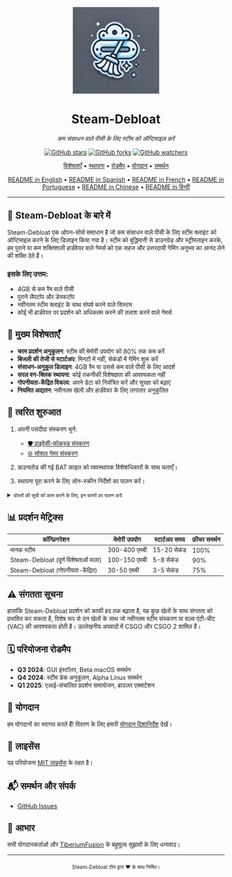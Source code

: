<div align="center">
  <img src="assets/logo.webp" alt="Steam-Debloat Logo" width="200"/>
  <h1>Steam-Debloat</h1>
  <p><em>कम संसाधन वाले पीसी के लिए स्टीम को ऑप्टिमाइज़ करें</em></p>
  
  [![GitHub stars](https://img.shields.io/github/stars/mtytyx/Steam-Debloat.svg?style=social&label=Star)](https://github.com/mtytyx/Steam-Debloat)
  [![GitHub forks](https://img.shields.io/github/forks/mtytyx/Steam-Debloat.svg?style=social&label=Fork)](https://github.com/mtytyx/Steam-Debloat/fork)
  [![GitHub watchers](https://img.shields.io/github/watchers/mtytyx/Steam-Debloat.svg?style=social&label=Watch)](https://github.com/mtytyx/Steam-Debloat)

[विशेषताएँ](#-मुख्य-विशेषताएँ) • [स्थापना](#-त्वरित-शुरुआत) • [रोडमैप](#-परियोजना-रोडमैप) • [योगदान](#-योगदान) • [समर्थन](#-समर्थन-और-संपर्क)

  [README in English](https://github.com/mtytyx/Steam-Debloat/blob/main/README.md) • 
  [README in Spanish](https://github.com/mtytyx/Steam-Debloat/blob/main/README.es.md) • 
  [README in French](https://github.com/mtytyx/Steam-Debloat/blob/main/README.fr.md) • 
  [README in Portuguese](https://github.com/mtytyx/Steam-Debloat/blob/main/README.pt.md) • 
  [README in Chinese](https://github.com/mtytyx/Steam-Debloat/blob/main/README.zh.md) • 
  [README in हिन्दी](https://github.com/mtytyx/Steam-Debloat/blob/main/README.hi.md)
</div>

---

## 🌟 Steam-Debloat के बारे में

Steam-Debloat एक ओपन-सोर्स समाधान है जो कम संसाधन वाले पीसी के लिए स्टीम क्लाइंट को ऑप्टिमाइज़ करने के लिए डिज़ाइन किया गया है। स्टीम को बुद्धिमानी से डाउनग्रेड और स्ट्रीमलाइन करके, हम पुराने या कम शक्तिशाली हार्डवेयर वाले गेमर्स को एक सहज और उत्तरदायी गेमिंग अनुभव का आनंद लेने की शक्ति देते हैं।

### इसके लिए उत्तम:

- 4GB से कम रैम वाले पीसी
- पुराने लैपटॉप और डेस्कटॉप
- नवीनतम स्टीम क्लाइंट के साथ संघर्ष करने वाले सिस्टम
- कोई भी हार्डवेयर पर प्रदर्शन को अधिकतम करने की तलाश करने वाले गेमर्स

## 🚀 मुख्य विशेषताएँ

- **चरम प्रदर्शन अनुकूलन**: स्टीम की मेमोरी उपयोग को 80% तक कम करें
- **बिजली की तेजी से स्टार्टअप**: मिनटों में नहीं, सेकंडों में गेमिंग शुरू करें
- **संसाधन-अनुकूल डिज़ाइन**: 4GB रैम या उससे कम वाले पीसी के लिए आदर्श
- **सरल वन-क्लिक स्थापना**: कोई तकनीकी विशेषज्ञता की आवश्यकता नहीं
- **गोपनीयता-केंद्रित विकल्प**: अपने डेटा को नियंत्रित करें और सुरक्षा को बढ़ाएं
- **नियमित अद्यतन**: नवीनतम खेलों और हार्डवेयर के लिए लगातार अनुकूलित

## 🚦 त्वरित शुरुआत

1. अपनी पसंदीदा संस्करण चुनें:
   - [🛡️ प्राइवेसी-फोकस्ड संस्करण](https://github.com/mtytyx/Steam-Debloat/releases/latest/download/Steam-Privacy-Edition.bat)
   - [🌐 सोशल गेमर संस्करण](https://github.com/mtytyx/Steam-Debloat/releases/latest/download/Steam-Social-Edition.bat)

2. डाउनलोड की गई BAT फ़ाइल को व्यवस्थापक विशेषाधिकारों के साथ चलाएँ।
3. स्थापना पूरा करने के लिए ऑन-स्क्रीन निर्देशों का पालन करें।

<details>
<summary><small>दोस्तों की सूची को काम करने के लिए, इन चरणों का पालन करें:</small></summary>

1. [इस लिंक](https://github.com/TiberiumFusion/FixedSteamFriendsUI/releases) से Quickpatcher डाउनलोड करें।
2. "Install Quickpatcher" बटन पर क्लिक करें:
   ![image](https://github.com/user-attachments/assets/22811b3c-2db1-4716-9682-b77c61ef3486)

</details>

## 📊 प्रदर्शन मेट्रिक्स

| कॉन्फ़िगरेशन                  | मेमोरी उपयोग | स्टार्टअप समय  | फ़ीचर समर्थन |
| ----------------------------- | ------------ | ------------- | ------------ |
| मानक स्टीम                    | 300-400 एमबी | 15-20 सेकंड   | 100%         |
| Steam-Debloat (पूर्ण विशेषताओं वाला) | 100-150 एमबी | 5-8 सेकंड     | 90%          |
| Steam-Debloat (गोपनीयता-केंद्रित) | 30-50 एमबी   | 3-5 सेकंड     | 75%          |

## ⚠️ संगतता सूचना

हालांकि Steam-Debloat प्रदर्शन को काफी हद तक बढ़ाता है, यह कुछ खेलों के साथ संगतता को प्रभावित कर सकता है, विशेष रूप से उन खेलों के साथ जो नवीनतम स्टीम संस्करण या वाल्व एंटी-चीट (VAC) की आवश्यकता होती है। उल्लेखनीय अपवादों में CSGO और CSGO 2 शामिल हैं।

## 🗓 परियोजना रोडमैप

- **Q3 2024**: GUI इंस्टॉलर, Beta macOS समर्थन
- **Q4 2024**: स्टीम डेक अनुकूलन, Alpha Linux समर्थन
- **Q1 2025**: एआई-संचालित प्रदर्शन समायोजन, ब्राउज़र एक्सटेंशन

## 🤝 योगदान

हम योगदानों का स्वागत करते हैं! विवरण के लिए हमारी [योगदान दिशानिर्देश](CONTRIBUTING.md) देखें।

## 📜 लाइसेंस

यह परियोजना [MIT लाइसेंस](LICENSE) के तहत है।

## 📬 समर्थन और संपर्क

- [GitHub Issues](https://github.com/mtytyx/Steam-Debloat/issues)

## 🙏 आभार

सभी योगदानकर्ताओं और [TiberiumFusion](https://github.com/TiberiumFusion) के बहुमूल्य सुझावों के लिए धन्यवाद।

---

<div align="center">
  <sub>Steam-Debloat टीम द्वारा ❤️ के साथ निर्मित।</sub>
</div>

